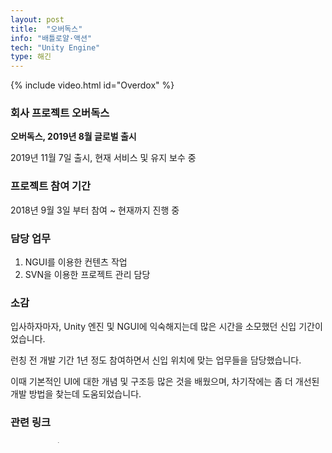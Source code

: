 ```yaml
---
layout: post
title:  "오버독스"
info: "배틀로얄·액션"
tech: "Unity Engine"
type: 해긴
---
```


{% include video.html id="Overdox" %}

### 회사 프로젝트 오버독스
**오버독스, 2019년 8월 글로벌 출시**

2019년 11월 7일 출시, 현재 서비스 및 유지 보수 중



### 프로젝트 참여 기간
2018년 9월 3일 부터 참여 ~ 현재까지 진행 중



### 담당 업무
1. NGUI를 이용한 컨텐츠 작업
2. SVN을 이용한 프로젝트 관리 담당



### 소감
입사하자마자, Unity 엔진 및 NGUI에 익숙해지는데 많은 시간을 소모했던 신입 기간이었습니다. 

런칭 전 개발 기간 1년 정도 참여하면서 신입 위치에 맞는 업무들을 담당했습니다.

이때 기본적인 UI에 대한 개념 및 구조등 많은 것을 배웠으며, 차기작에는 좀 더 개선된 개발 방법을 찾는데 도움되었습니다.



### 관련 링크
* [유투브 링크](https://www.youtube.com/results?search_query=%EC%98%A4%EB%B2%84%EB%8F%85%EC%8A%A4)
* [나무위키](https://namu.wiki/w/%EC%98%A4%EB%B2%84%EB%8F%85%EC%8A%A4)
* [플레이 스토어](https://play.google.com/store/apps/details?id=com.haegin.overdox&hl=ko&gl=US)
* [앱 스토어](https://apps.apple.com/kr/app/%EC%98%A4%EB%B2%84%EB%8F%85%EC%8A%A4/id1455811990)
* [원스토어](https://m.onestore.co.kr/mobilepoc/apps/appsDetail.omp?prodId=0000743802)
* [갤럭시스토어](https://galaxystore.samsung.com/detail/com.haegin.overdox.galaxystore?langCd=ko)